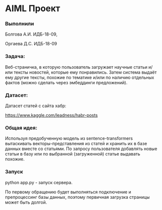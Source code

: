# AIML Проект

### Выполнили

Болгова А.И. ИДБ-18-09,

Оргаева Д.С. ИДБ-18-09

### Задача:

Веб-страничка, в которую пользователь загружает научные статьи и/или тексты 
новостей, которые ему понравились. Затем система выдаёт ему другие тексты, похожие 
по тематике и/или по наличию отдельных фактов (можно сделать через эмбеддинги 
предложений).

### Датасет:

Датасет статей с сайта хабр:

https://www.kaggle.com/leadness/habr-posts

### Общая идея:

Используя предобученную модель из sentence-transformers вытаскивать векторы-представления из статей и хранить их в базе данных вместе со статьями. По запросу пользователя добавлять новые статьи в базу или по выбранной (загруженной) статье выдавать похожие.

### Запуск

python app.py - запуск сервера. 

По первому обращению будет выполняться подключение и препроцессинг базы данных, поэтому первичная загрузка страницы может быть долгой. 

